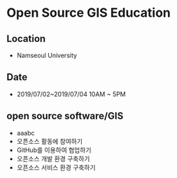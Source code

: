 ﻿# Open Source GIS Education

## Location
 * Namseoul University
 
## Date
 * 2019/07/02~2019/07/04 10AM ~ 5PM

## open source software/GIS
* aaabc
* 오픈소스 활동에 참여하기
* GitHub를 이용하여 협업하기
* 오픈소스 개발 환경 구축하기
* 오픈소스 서비스 환경 구축하기